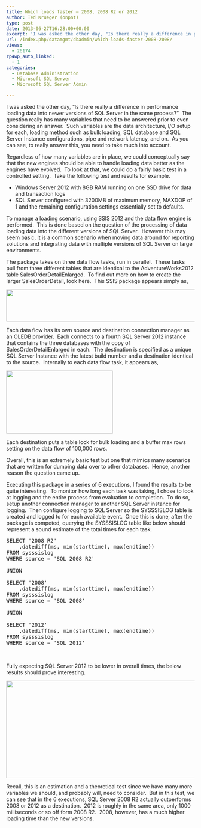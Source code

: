 ```yaml
---
title: Which loads faster – 2008, 2008 R2 or 2012
author: Ted Krueger (onpnt)
type: post
date: 2013-06-27T16:28:00+00:00
excerpt: 'I was asked the other day, "Is there really a difference in performance loading data into newer versions of SQL Server in the same process?"  The question really has many variables that need to be answered prior to even considering an answer.  Such vari&hellip;'
url: /index.php/datamgmt/dbadmin/which-loads-faster-2008-2008/
views:
  - 26174
rp4wp_auto_linked:
  - 1
categories:
  - Database Administration
  - Microsoft SQL Server
  - Microsoft SQL Server Admin

---
```

I was asked the other day, &#8220;Is there really a difference in performance loading data into newer versions of SQL Server in the same process?&#8221;  The question really has many variables that need to be answered prior to even considering an answer.  Such variables are the data architecture, I/O setup for each, loading method such as bulk loading, SQL database and SQL Server Instance configurations, pipe and network latency, and on.  As you can see, to really answer this, you need to take much into account.

Regardless of how many variables are in place, we could conceptually say that the new engines should be able to handle loading data better as the engines have evolved.  To look at that, we could do a fairly basic test in a controlled setting.  Take the following test and results for example.

  * Windows Server 2012 with 8GB RAM running on one SSD drive for data and transaction logs
  * SQL Server configured with 3200MB of maximum memory, MAXDOP of 1 and the remaining configuration settings essentially set to defaults.

To manage a loading scenario, using SSIS 2012 and the data flow engine is performed.  This is done based on the question of the processing of data loading data into the different versions of SQL Server.  However this may seem basic, it is a common scenario when moving data around for reporting solutions and integrating data with multiple versions of SQL Server on large environments.

The package takes on three data flow tasks, run in parallel.  These tasks pull from three different tables that are identical to the AdventureWorks2012 table SalesOrderDetailEnlarged.  To find out more on how to create the larger SalesOrderDetail, look here.  This SSIS package appears simply as,

<div class="image_block">
  <a href="/wp-content/uploads/blogs/DataMgmt/load_1.png?mtime=1372350385"><img alt="" src="/wp-content/uploads/blogs/DataMgmt/load_1.png?mtime=1372350385" width="624" height="86" /></a>
</div>

Each data flow has its own source and destination connection manager as an OLEDB provider.  Each connects to a fourth SQL Server 2012 instance that contains the three databases with the copy of SalesOrderDetailEnlarged in each.  The destination is specified as a unique SQL Server Instance with the latest build number and a destination identical to the source.  Internally to each data flow task, it appears as,

<div class="image_block">
  <a href="/wp-content/uploads/blogs/DataMgmt/load_2.png?mtime=1372350385"><img alt="" src="/wp-content/uploads/blogs/DataMgmt/load_2.png?mtime=1372350385" width="285" height="168" /></a>
</div>

Each destination puts a table lock for bulk loading and a buffer max rows setting on the data flow of 100,000 rows.

Overall, this is an extremely basic test but one that mimics many scenarios that are written for dumping data over to other databases.  Hence, another reason the question came up.

Executing this package in a series of 6 executions, I found the results to be quite interesting.  To monitor how long each task was taking, I chose to look at logging and the entire process from evaluation to completion.  To do so, setup another connection manager to another SQL Server instance for logging.  Then configure logging to SQL Server so the SYSSSISLOG table is created and logged to for each available event.  Once this is done, after the package is competed, querying the SYSSSISLOG table like below should represent a sound estimate of the total times for each task.

<pre>SELECT '2008 R2'
	,datediff(ms, min(starttime), max(endtime))
FROM sysssislog
WHERE source = 'SQL 2008 R2'

UNION

SELECT '2008'
	,datediff(ms, min(starttime), max(endtime))
FROM sysssislog
WHERE source = 'SQL 2008'

UNION

SELECT '2012'
	,datediff(ms, min(starttime), max(endtime))
FROM sysssislog
WHERE source = 'SQL 2012'</pre>

 

Fully expecting SQL Server 2012 to be lower in overall times, the below results should prove interesting.

<div class="image_block">
  <a href="/wp-content/uploads/blogs/DataMgmt/load_3.png?mtime=1372350386"><img alt="" src="/wp-content/uploads/blogs/DataMgmt/load_3.png?mtime=1372350386" width="624" height="259" /></a>
</div>

Recall, this is an estimation and a theoretical test since we have many more variables we should, and probably will, need to consider.  But in this test, we can see that in the 6 executions, SQL Server 2008 R2 actually outperforms 2008 or 2012 as a destination.  2012 is roughly in the same area, only 1000 milliseconds or so off form 2008 R2.  2008, however, has a much higher loading time than the new versions.